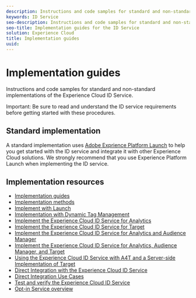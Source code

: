 ```yaml
---
description: Instructions and code samples for standard and non-standard implementations of the Experience Cloud ID Service.
keywords: ID Service
seo-description: Instructions and code samples for standard and non-standard implementations of the Experience Cloud ID Service.
seo-title: Implementation guides for the ID Service
solution: Experience Cloud
title: Implementation guides
uuid: 
---
```


# Implementation guides

Instructions and code samples for standard and non-standard implementations of the Experience Cloud ID Service.

Important: Be sure to read and understand the ID service requirements before getting started with these procedures.

## Standard implementation

A standard implementation uses [Adobe Exprience Platform Launch](https://docs.adobelaunch.com/) to help you get started with the ID service and integrate it with other Experience Cloud solutions. We strongly recommend that you use Experience Platform Launch when implementing the ID service.

## Implementation resources

* [Implementation guides](implementation-guides.md)
* [Implementation methods](implementation-methods.md)
* [Implement with Launch](ecid-implement-with-launch.md)
* [Implementation with Dynamic Tag Management](standard.md)
* [Implement the Experience Cloud ID Service for Analytics](setup-analytics.md)
* [Implement the Experience Cloud ID Service for Target](setup-target.md)
* [Implement the Experience Cloud ID Service for Analytics and Audience Manager](setup-aam-analytics.md)
* [Implement the Experience Cloud ID Service for Analytics, Audience Manager, and Target](setup-aam-analytics-target.md)
* [Using the Experience Cloud ID Service with A4T and a Server-side Implementation of Target](ecid-a4t-target.md)
* [Direct Integration with the Experience Cloud ID Service](direct-integration.md)
* [Direct Integration Use Cases](direct-integration-examples.md)
* [Test and verify the Experience Cloud ID Service](test-verify.md)
* [Opt-in Service overview](opt-in-service/optin-overview.md)
